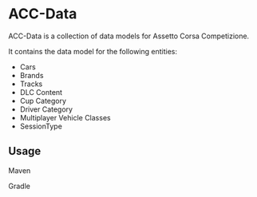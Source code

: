 # ACC-Data

ACC-Data is a collection of data models for Assetto Corsa Competizione.

It contains the data model for the following entities:
- Cars
- Brands
- Tracks
- DLC Content
- Cup Category
- Driver Category
- Multiplayer Vehicle Classes
- SessionType


## Usage
Maven

Gradle